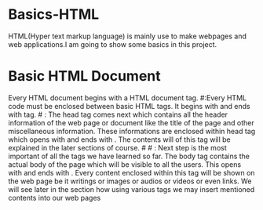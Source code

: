 # Basics-HTML
HTML(Hyper text markup language) is mainly use to make webpages and web applications.I am going to show some basics in this project.
# Basic HTML Document
Every HTML document begins with a HTML document tag.
    #<html>:Every HTML code must be enclosed between basic HTML tags. It begins with <html> and ends with </html> tag.
    #<head> : The head tag comes next which contains all the header information of the web page or document like the title of the page and other miscellaneous information. These informations are enclosed within head tag which opens with <head> and ends with </head>. The contents will of this tag will be explained in the later sections of course.
     #<title> : We can mention the title of a web page using the <title> tag. This is a header information and hence mentioned within the header tags. The tag begins with <title> and ends with </title>
     #<body> : Next step is the most important of all the tags we have learned so far. The body tag contains the actual body of the page which will be visible to all the users. This opens with <body> and ends with </body>. Every content enclosed within this tag will be shown on the web page be it writings or images or audios or videos or even links. We will see later in the section how using various tags we may insert mentioned contents into our web pages
